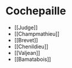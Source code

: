 # Cochepaille

- [[Judge]]
- [[Champmathieu]]
- [[Brevet]]
- [[Chenildieu]]
- [[Valjean]]
- [[Bamatabois]]

